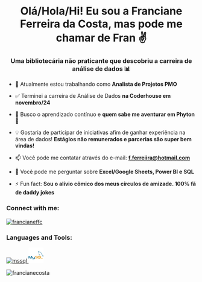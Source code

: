 <h1 align="center">Olá/Hola/Hi! Eu sou a Franciane Ferreira da Costa, mas pode me chamar de Fran ✌️</h1>
<h3 align="center">Uma bibliotecária não praticante que descobriu a carreira de análise de dados 📊</h3>

- 🔭 Atualmente estou trabalhando como **Analista de Projetos PMO**

- ✅ Terminei a carreira de Análise de Dados **na Coderhouse em novembro/24**

- 🌱 Busco o aprendizado contínuo e **quem sabe me aventurar em Phyton** 👀

- 💡 Gostaria de participar de iniciativas afim de ganhar experiência na área de dados! **Estágios não remunerados e parcerias são super bem vindas!**

- 📫 Você pode me contatar através do e-mail: **f.ferreiira@hotmail.com**

- 📌 Você pode me perguntar sobre **Excel/Google Sheets, Power BI e SQL**

- ⚡ Fun fact: **Sou o alívio cômico dos meus círculos de amizade. 100% fã de daddy jokes**

<h3 align="left">Connect with me:</h3>
<p align="left">
<a href="https://linkedin.com/in/francianeffc" target="blank"><img align="center" src="https://raw.githubusercontent.com/rahuldkjain/github-profile-readme-generator/master/src/images/icons/Social/linked-in-alt.svg" alt="francianeffc" height="30" width="40" /></a>
</p>

<h3 align="left">Languages and Tools:</h3>
<p align="left"> <a href="https://www.microsoft.com/en-us/sql-server" target="_blank" rel="noreferrer"> <img src="https://www.svgrepo.com/show/303229/microsoft-sql-server-logo.svg" alt="mssql" width="40" height="40"/> </a> <a href="https://www.mysql.com/" target="_blank" rel="noreferrer"> <img src="https://raw.githubusercontent.com/devicons/devicon/master/icons/mysql/mysql-original-wordmark.svg" alt="mysql" width="40" height="40"/> </a> </p>

<p><img align="center" src="https://github-readme-stats.vercel.app/api/top-langs?username=francianecosta&show_icons=true&locale=en&layout=compact" alt="francianecosta" /></p>

<!---
- 👋 Hi, I’m @francianecosta
- 👀 I’m interested in ...
- 🌱 I’m currently learning ...
- 💞️ I’m looking to collaborate on ...
- 📫 How to reach me ...
- 😄 Pronouns: ...
- ⚡ Fun fact: ...

francianecosta/francianecosta is a ✨ special ✨ repository because its `README.md` (this file) appears on your GitHub profile.
You can click the Preview link to take a look at your changes.
--->

